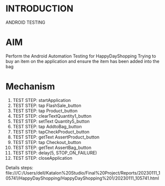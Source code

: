 # INTRODUCTION
ANDROID TESTING

# AIM
Perform the Android Automation Testing for HappyDayShopping
Trying to buy an item on the application and ensure the item has been added into the bag

# Mechanism
1. TEST STEP: startApplication
2. TEST STEP: tap FlashSale_button
3. TEST STEP: tap Product_button
4. TEST STEP: clearTextQuantity1_button
5. TEST STEP: setText Quantity5_button
6. TEST STEP: tap AddtoBag_button
7. TEST STEP: tapCheckProduct_button
8. TEST STEP: getText AssertProduct_button
9. TEST STEP: tap Checkout_button
10. TEST STEP: getText AssertBag_button
11. TEST STEP: delay(5, STOP_ON_FAILURE)
12. TEST STEP: closeApplication

Details steps:
file:///C:/Users/dell/Katalon%20Studio/Final%20Project/Reports/20230111_105741/HappyDayShopping/HappyDayShopping%201/20230111_105741.html
